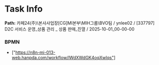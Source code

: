 # Task Info

**Path:** 카페24(주)\본사사업장\[CG]MI본부\MIH그룹\BVO팀 / ynlee02 / [337797] D2C 서비스 운영_상품 관리 _ 상품 판매_진열 / 2025-10-01_00-00-00

### BPMN
- ["https://n8n-mi-013-web.hanpda.com/workflow/lWdXWdGK4oqXwlqs"]

